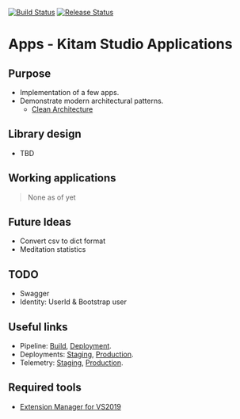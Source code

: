 [![Build Status](https://dev.azure.com/kitamstudios/apps/_apis/build/status/apps%20-%20build?branchName=master)](https://dev.azure.com/kitamstudios/apps/_build/latest?definitionId=1&branchName=master) [![Release Status](https://vsrm.dev.azure.com/kitamstudios/_apis/public/Release/badge/5c79c309-a1e5-4a73-b2a5-4faa0c2a2cce/1/2)](https://dev.azure.com/kitamstudios/apps/_release?_a=releases&view=mine&definitionId=1)

# Apps - Kitam Studio Applications

## Purpose

- Implementation of a few apps. 
- Demonstrate modern architectural patterns.
  - [Clean Architecture](https://www.youtube.com/watch?v=WpkDN78P884)

## Library design

- TBD

## Working applications

> None as of yet

## Future Ideas

- Convert csv to dict format
- Meditation statistics

## TODO

- Swagger
- Identity: UserId & Bootstrap user

## Useful links

- Pipeline: [Build](https://dev.azure.com/kitamstudios/apps/_build), [Deployment](https://dev.azure.com/kitamstudios/apps/_release).
- Deployments: [Staging](https://apps-staging.kitamstudios.com/), [Production](https://apps.kitamstudios.com/).
- Telemetry: [Staging](https://portal.azure.com/#@parthopdaslive.onmicrosoft.com/resource/subscriptions/dc9c3151-f906-4b6a-b7d3-040337cbcc79/resourceGroups/sirimangalo-staging/providers/microsoft.insights/components/sirimangalo-staging/sessions), [Production](https://portal.azure.com/#@parthopdaslive.onmicrosoft.com/resource/subscriptions/dc9c3151-f906-4b6a-b7d3-040337cbcc79/resourceGroups/sirimangalo-production/providers/microsoft.insights/components/sirimangalo-production/sessions).

## Required tools

- [Extension Manager for VS2019](https://marketplace.visualstudio.com/items?itemName=MadsKristensen.ExtensionManager2019)
